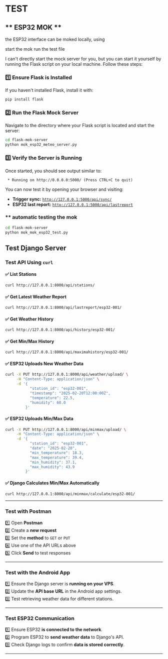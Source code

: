 
# TEST 

## ** ESP32 MOK **
the ESP32 interface can be moked locally, using 

start the mok
run the test file


 I can't directly start the mock server for you, but you can start it yourself by running the Flask script on your local machine. Follow these steps:

### **1️⃣ Ensure Flask is Installed**
If you haven't installed Flask, install it with:
```sh
pip install flask
```

### **2️⃣ Run the Flask Mock Server**
Navigate to the directory where your Flask script is located and start the server:
```sh
cd flask-mok-server
python mok_esp32_meteo_server.py
``` 

### **3️⃣ Verify the Server is Running**
Once started, you should see output similar to:
```
 * Running on http://0.0.0.0:5000/ (Press CTRL+C to quit)
```
You can now test it by opening your browser and visiting: 
- **Trigger sync:** [`http://127.0.0.1:5000/api/sync/`](http://127.0.0.1:5000/api/sync/)
- **ESP32 last report:** [`http://127.0.0.1:5000/api/lastreport`](http://127.0.0.1:5000/api/lastreport/esp32-001/)
 
### ** automatic testing the mok
```sh
cd flask-mok-server
python mok_mok_esp32_test.py
``` 





## **Test Django Server**
### **Test API Using `curl`**
#### ✅ **List Stations**
```sh
curl http://127.0.0.1:8000/api/stations/
```

#### ✅ **Get Latest Weather Report**
```sh
curl http://127.0.0.1:8000/api/lastreport/esp32-001/
```

#### ✅ **Get Weather History**
```sh
curl http://127.0.0.1:8000/api/history/esp32-001/
```

#### ✅ **Get Min/Max History**
```sh
curl http://127.0.0.1:8000/api/maximahistory/esp32-001/
```

#### ✅ **ESP32 Uploads New Weather Data**
```sh
curl -X PUT http://127.0.0.1:8000/api/weather/upload/ \
     -H "Content-Type: application/json" \
     -d '{
           "station_id": "esp32-001",
           "timestamp": "2025-02-20T12:00:00Z",
           "temperature": 22.5,
           "humidity": 60.0
         }'
```

#### ✅ **ESP32 Uploads Min/Max Data**
```sh
curl -X PUT http://127.0.0.1:8000/api/minmax/upload/ \
     -H "Content-Type: application/json" \
     -d '{
           "station_id": "esp32-001",
           "date": "2025-02-20",
           "min_temperature": 18.3,
           "max_temperature": 39.4,
           "min_humidity": 37.1,
           "max_humidity": 43.9
         }'
```

#### ✅ **Django Calculates Min/Max Automatically**
```sh
curl http://127.0.0.1:8000/api/minmax/calculate/esp32-001/
```

---

### **Test with Postman**
1️⃣ Open **Postman**  
2️⃣ Create a **new request**  
3️⃣ Set the **method** to `GET` or `PUT`  
4️⃣ Use one of the API URLs above  
5️⃣ Click **Send** to test responses  

---

### **Test with the Android App**
1️⃣ Ensure the Django server is **running on your VPS**.  
2️⃣ Update the **API base URL** in the Android app settings.  
3️⃣ Test retrieving weather data for different stations.  

---

### **Test ESP32 Communication**
1️⃣ Ensure ESP32 **is connected to the network**.  
2️⃣ Program ESP32 to **send weather data** to Django's API.  
3️⃣ Check Django logs to confirm **data is stored correctly**.  

---